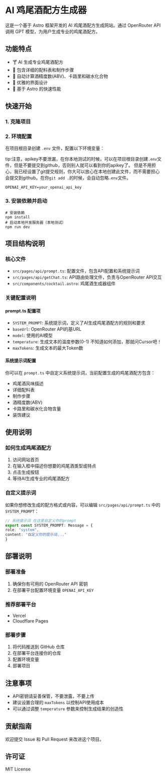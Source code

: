 # AI 鸡尾酒配方生成器

这是一个基于 Astro 框架开发的 AI 鸡尾酒配方生成网站。通过 OpenRouter API 调用 GPT 模型，为用户生成专业的鸡尾酒配方。

## 功能特点

- 🍸 AI 生成专业鸡尾酒配方
- 📝 包含详细的配料表和制作步骤
- 🔢 自动计算酒精度数(ABV)、卡路里和碳水化合物
- 💫 优雅的界面设计
- 🚀 基于 Astro 的快速性能

## 快速开始

### 1. 克隆项目

### 2. 环境配置

在项目根目录创建 `.env` 文件，配置以下环境变量：

tip:注意，apikey不要泄漏，在你本地测试的时候，可以在项目根目录创建`.env`文件，但是不要提交到github，否则别人就可以看到你的apikey了。
但是不用担心，我已经设置了git提交规则，你大可以放心在本地创建此文件，而不需要担心会提交到github。在你`git add .`的时候，会自动忽略`.env`文件。

~~~ shell
OPENAI_API_KEY=your_openai_api_key
~~~


### 3. 安装依赖并启动

~~~ shell
# 安装依赖
npm install
# 启动本地开发服务器（本地测试）
npm run dev
~~~


## 项目结构说明

### 核心文件

- `src/pages/api/prompt.ts`: 配置文件，包含API配置和系统提示词
- `src/pages/api/getChat.ts`: API路由处理文件，负责与OpenRouter API交互
- `src/components/cocktail.astro`: 鸡尾酒生成器组件

### 关键配置说明

#### prompt.ts 配置项

- `SYSTEM_PROMPT`: 系统提示词，定义了AI生成鸡尾酒配方的规则和要求
- `baseUrl`: OpenRouter API的基URL
- `model`: 使用的AI模型
- `temperature`: 生成文本的温度参数(0-1) 不知道如何添加，那就问Cursor吧！
- `maxTokens`: 生成文本的最大Token数


#### 系统提示词配置

你可以在 `prompt.ts` 中自定义系统提示词，当前配置生成的鸡尾酒配方包含：
- 鸡尾酒风味描述
- 详细配料表
- 制作步骤
- 酒精度数(ABV)
- 卡路里和碳水化合物含量
- 装饰建议

## 使用说明

### 如何生成鸡尾酒配方

1. 访问网站首页
2. 在输入框中描述你想要的鸡尾酒类型或特点
3. 点击生成按钮
4. 等待AI生成专业的鸡尾酒配方

### 自定义提示词

如果你想修改生成的配方格式或内容，可以编辑 `src/pages/api/prompt.ts` 中的 `SYSTEM_PROMPT`：

~~~ typescript
// 系统提示词 在这里自定义你的prompt
export const SYSTEM_PROMPT: Message = {
role: "system",
content: "自定义你的提示词..."
}
~~~


## 部署说明

### 部署准备

1. 确保你有可用的 OpenRouter API 密钥
2. 在部署平台配置环境变量 `OPENAI_API_KEY`

### 推荐部署平台

- Vercel
- Cloudflare Pages

### 部署步骤

1. 将代码推送到 GitHub 仓库
2. 在部署平台连接你的仓库
3. 配置环境变量
4. 部署项目

## 注意事项

- API密钥请妥善保管，不要泄露，不要上传
- 建议设置合理的 `maxTokens` 以控制API使用成本
- 可以通过调整 `temperature` 参数来控制生成结果的创造性

## 贡献指南

欢迎提交 Issue 和 Pull Request 来改进这个项目。

## 许可证

MIT License

